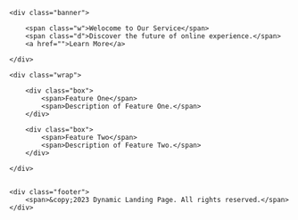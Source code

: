 <!DOCTYPE html>
<html lang="en">
    <style>
        * {
    margin: 0;
    padding: 0;
    list-style: none;
    text-decoration: none;
}

.container {
    width: 85%;
    margin: auto;
}

.banner {
    background: url(background.jpg);
    height: 50vh;
    background-repeat: no-repeat;
    background-size: cover;
    background-position: center center;
    display: flex;
    flex-direction: column;
    align-items: center;
    justify-content: center;
}

.banner .w {
    font-family: sans-serif;
    font-weight: 700;
    font-size: 50px;
    line-height: 70px;
    letter-spacing: 0%;
    color: #ffffff;
}

.banner .d {
    font-family: sans-serif;
    font-weight: 400px;
    font-size: 20px;
    line-height: 30px;
    letter-spacing: 10%;
    color: #ffffff;
    padding: 20px 0;
}

.banner a {
    padding: 10px;
    width: 150px;
    text-align: center;
    background-color: dodgerblue;
    font-weight: 400px;
    font-size: 20px;
    line-height: 30px;
    color: #ffffff;
    border-radius: 7px;
}

.wrap {
    background: url(print.png );
    height: 43vh;
    display: flex;
    justify-content: center;
    align-items: center;
    background-color: gainsboro;
}

.wrap .box {

    display: flex;
    flex-direction: column;
    text-align: center;
    background-color: #ffffff;
    margin: 15px;
    padding: 40px;
    border-radius: 3px;
}

.wrap .box span:nth-child(1) {
    font-family: sans-serif;
    font-weight: 700;
    font-size: 35px;
    line-height: 70px;
    letter-spacing: 0%;
    color: #000000;
}

.wrap .box span:nth-child(2) {
    font-family: sans-serif;
    font-weight: 400px;
    font-size: 25px;
    line-height: 30px;
    letter-spacing: 10%;
    color: #000000;
}

.footer {
    display: flex;
    background-color: #3d3b3b;
    height: 7vh;
    justify-content: center;
    align-items: center;
    text-align: center;
}

.footer span {
    font-family: sans-serif;
    font-weight: 400px;
    font-size: 20px;
    line-height: 30px;
    letter-spacing: 10%;
    color: #ffffff;
}
    </style>

<head>
    <meta charset="UTF-8">
    <meta name="viewport" content="width=device-width, initial-scale=1.0">
    <link rel="stylesheet" href="style.css">
    <title>Document</title>
</head>

<body>

    <div class="banner">

        <span class="w">Welocome to Our Service</span>
        <span class="d">Discover the future of online experience.</span>
        <a href="">Learn More</a>

    </div>

    <div class="wrap">

        <div class="box">
            <span>Feature One</span>
            <span>Description of Feature One.</span>
        </div>

        <div class="box">
            <span>Feature Two</span>
            <span>Description of Feature Two.</span>
        </div>

    </div>


    <div class="footer">
        <span>&copy;2023 Dynamic Landing Page. All rights reserved.</span>
    </div>


</body>

</html>
